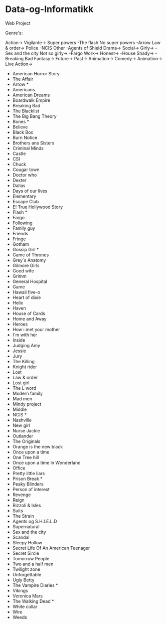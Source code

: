 Data-og-Informatikk
===================

Web Project

Genre's:

Action->
  Vigilante->
    Super powers
      -The flash
    No super powers
      -Arrow
  Law & order->
    Police
      -NCIS
    Other
      -Agents of Shield
Drama->
  Social->
    Girly->
      -Sex and the city
    Not so girly->
      -Fargo
  Work->
    Honest->
      -House
    Shady->
      -Breaking Bad
Fantasy->
  Future->
  Past->
  Animation->
Comedy->
  Animation->
  Live Action->
  
  
- American Horror Story 
- The Affair
- Arrow           *
- Americans
- American Dreams
- Boardwalk Empire
- Breaking Bad
- The Blacklist
- The Big Bang Theory
- Bones           *
- Believe
- Black Box
- Burn Notice
- Brothers ans Sisters
- Criminal Minds
- Castle
- CSI
- Chuck
- Cougar town
- Doctor who
- Dexter
- Dallas
- Days of our lives
- Elementary
- Escape Club
- E! True Hollywood Story
- Flash           *
- Fargo
- Following
- Family guy
- Friends
- Fringe
- Gotham
- Gossip Girl            *
- Game of Thrones
- Grey´s Anatomy
- Gilmore Girls
- Good wife
- Grimm
- General Hospital
- Game
- Hawaii five-o
- Heart of dixie
- Helix 
- Haven
- House of Cards
- Home and Away
- Heroes
- How i met your mother
- I´m with her
- Inside
- Judging Amy
- Jessie
- Jury
- The Killing
- Knight rider
- Lost
- Law & order
- Lost girl
- The L word
- Modern family
- Mad men
- Mindy project
- Middle
- NCIS            *
- Nashville
- New girl
- Nurse Jackie
- Outlander
- The Originals
- Orange is the new black
- Once upon a time
- One Tree hill
- Once upon a time in Wonderland
- Office
- Pretty little liars 
- Prison Break            *
- Peaky Blinders
- Person of interest
- Revenge
- Reign
- Rizzoli & Isles
- Suits
- The Strain
- Agents og S.H.I.E.L.D
- Supernatural
- Sex and the city
- Scandal
- Sleepy Hollow
- Secret Life Of An American Teenager
- Secret Sircle
- Tomorrow People
- Two and a half men
- Twilight zone
- Unforgettable
- Ugly Betty
- The Vampire Diaries           *
- Vikings
- Veronica Mars
- The Walking Dead            *
- White collar
- Wire
- Weeds

